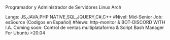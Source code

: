Programador y Administrador de Servidores Linux Arch

Langs: JS,JAVA,PHP NATIVE,SQL,JQUERY,C#,C++
#Nivel: Mid-Senior
Job: esSource (Codigos en Español)
#News: http-monitor & BOT-DISCORD WITH I.A.
Coming soon: Control de ventas multiplataforma & Script Bash Manager For Ubuntu >20.04

